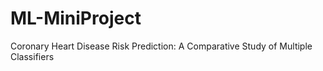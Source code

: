 # ML-MiniProject
Coronary Heart Disease Risk Prediction: A Comparative Study of Multiple Classifiers

